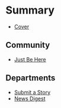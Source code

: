 # Summary

* [Cover](README.md)
## Community
* [Just Be Here](justbeheremd.md)
## Departments
* [Submit a Story](Share.md)
* [News Digest](newsdigest.md)


